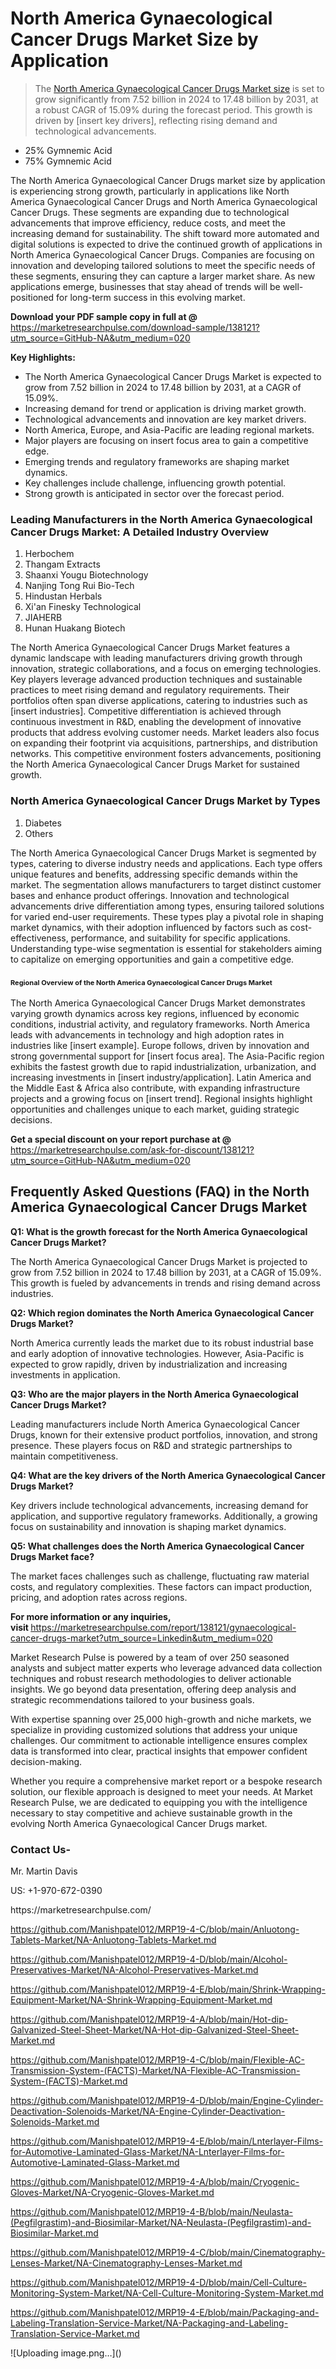 <h1>North America Gynaecological Cancer Drugs Market&nbsp;Size by Application</h1><blockquote><p>The <a href="https://marketresearchpulse.com/download-sample/138121?utm_source=GitHub-NA&amp;utm_medium=020">North America Gynaecological Cancer Drugs Market size</a> is set to grow significantly from 7.52 billion in 2024 to 17.48 billion by 2031, at a robust CAGR of 15.09% during the forecast period. This growth is driven by [insert key drivers], reflecting rising demand and technological advancements.</p></blockquote><ul><li>25% Gymnemic Acid<li> 75% Gymnemic Acid</li></ul><p>The North America Gynaecological Cancer Drugs market size by application is experiencing strong growth, particularly in applications like North America Gynaecological Cancer Drugs and North America Gynaecological Cancer Drugs. These segments are expanding due to technological advancements that improve efficiency, reduce costs, and meet the increasing demand for sustainability. The shift toward more automated and digital solutions is expected to drive the continued growth of applications in North America Gynaecological Cancer Drugs. Companies are focusing on innovation and developing tailored solutions to meet the specific needs of these segments, ensuring they can capture a larger market share. As new applications emerge, businesses that stay ahead of trends will be well-positioned for long-term success in this evolving market.</p><p><strong>Download your PDF sample copy in full at @ </strong><a href="https://marketresearchpulse.com/download-sample/138121?utm_source=GitHub-NA&amp;utm_medium=020">https://marketresearchpulse.com/download-sample/138121?utm_source=GitHub-NA&amp;utm_medium=020</a></p><p><strong>Key Highlights: </strong></p><ul><li>The North America Gynaecological Cancer Drugs Market is expected to grow from 7.52 billion in 2024 to 17.48 billion by 2031, at a CAGR of 15.09%.</li><li>Increasing demand for trend or application is driving market growth.</li><li>Technological advancements and innovation are key market drivers.</li><li>North America, Europe, and Asia-Pacific are leading regional markets.</li><li>Major players are focusing on insert focus area to gain a competitive edge.</li><li>Emerging trends and regulatory frameworks are shaping market dynamics.</li><li>Key challenges include challenge, influencing growth potential.</li><li>Strong growth is anticipated in sector over the forecast period.</li></ul><h3>Leading Manufacturers in the North America Gynaecological Cancer Drugs Market: A Detailed Industry Overview</h3><ol><li>Herbochem</li><li>Thangam Extracts</li><li>Shaanxi Yougu Biotechnology</li><li>Nanjing Tong Rui Bio-Tech</li><li>Hindustan Herbals</li><li>Xi'an Finesky Technological</li><li>JIAHERB</li><li>Hunan Huakang Biotech</li></ol><div class="flex max-w-full flex-col flex-grow"><div class="min-h-8 text-message flex w-full flex-col items-end gap-2 whitespace-normal break-words [.text-message+&amp;]:mt-5" dir="auto" data-message-author-role="assistant" data-message-id="fd8432e4-4910-450d-b182-61b7bfb0a01f" data-message-model-slug="gpt-4o"><div class="flex w-full flex-col gap-1 empty:hidden first:pt-[3px]"><div class="markdown prose w-full break-words dark:prose-invert light"><p>The North America Gynaecological Cancer Drugs Market features a dynamic landscape with leading manufacturers driving growth through innovation, strategic collaborations, and a focus on emerging technologies. Key players leverage advanced production techniques and sustainable practices to meet rising demand and regulatory requirements. Their portfolios often span diverse applications, catering to industries such as [insert industries]. Competitive differentiation is achieved through continuous investment in R&amp;D, enabling the development of innovative products that address evolving customer needs. Market leaders also focus on expanding their footprint via acquisitions, partnerships, and distribution networks. This competitive environment fosters advancements, positioning the North America Gynaecological Cancer Drugs Market for sustained growth.</p></div></div></div></div><h3>North America Gynaecological Cancer Drugs Market by Types</h3><ol><li>Diabetes<li> Others</li></ol><div class="flex max-w-full flex-col flex-grow"><div class="min-h-8 text-message flex w-full flex-col items-end gap-2 whitespace-normal break-words [.text-message+&amp;]:mt-5" dir="auto" data-message-author-role="assistant" data-message-id="084470be-0bb7-4664-bddf-5156b4f41249" data-message-model-slug="gpt-4o-mini"><div class="flex w-full flex-col gap-1 empty:hidden first:pt-[3px]"><div class="markdown prose w-full break-words dark:prose-invert light"><p>The North America Gynaecological Cancer Drugs Market is segmented by types, catering to diverse industry needs and applications. Each type offers unique features and benefits, addressing specific demands within the market. The segmentation allows manufacturers to target distinct customer bases and enhance product offerings. Innovation and technological advancements drive differentiation among types, ensuring tailored solutions for varied end-user requirements. These types play a pivotal role in shaping market dynamics, with their adoption influenced by factors such as cost-effectiveness, performance, and suitability for specific applications. Understanding type-wise segmentation is essential for stakeholders aiming to capitalize on emerging opportunities and gain a competitive edge.</p></div></div></div></div><h3><span style="font-size: 11px;">Regional Overview of the North America Gynaecological Cancer Drugs Market</span></h3><div class="flex max-w-full flex-col flex-grow"><div class="min-h-8 text-message flex w-full flex-col items-end gap-2 whitespace-normal break-words [.text-message+&amp;]:mt-5" dir="auto" data-message-author-role="assistant" data-message-id="e9038762-ce64-4e30-91c9-9bd413514231" data-message-model-slug="gpt-4o-mini"><div class="flex w-full flex-col gap-1 empty:hidden first:pt-[3px]"><div class="markdown prose w-full break-words dark:prose-invert light"><p>The North America Gynaecological Cancer Drugs Market demonstrates varying growth dynamics across key regions, influenced by economic conditions, industrial activity, and regulatory frameworks. North America leads with advancements in technology and high adoption rates in industries like [insert example]. Europe follows, driven by innovation and strong governmental support for [insert focus area]. The Asia-Pacific region exhibits the fastest growth due to rapid industrialization, urbanization, and increasing investments in [insert industry/application]. Latin America and the Middle East &amp; Africa also contribute, with expanding infrastructure projects and a growing focus on [insert trend]. Regional insights highlight opportunities and challenges unique to each market, guiding strategic decisions.</p></div></div></div></div><p><strong>Get a special discount on your report purchase at @ </strong><a href="https://marketresearchpulse.com/ask-for-discount/138121?utm_source=GitHub-NA&amp;utm_medium=020">https://marketresearchpulse.com/ask-for-discount/138121?utm_source=GitHub-NA&amp;utm_medium=020</a></p><h2>Frequently Asked Questions (FAQ) in the North America Gynaecological Cancer Drugs Market</h2><p><strong>Q1: What is the growth forecast for the North America Gynaecological Cancer Drugs Market?</strong></p><p>The North America Gynaecological Cancer Drugs Market is projected to grow from 7.52 billion in 2024 to 17.48 billion by 2031, at a CAGR of 15.09%. This growth is fueled by advancements in trends and rising demand across industries.</p><p><strong>Q2: Which region dominates the North America Gynaecological Cancer Drugs Market?</strong></p><p>North America currently leads the market due to its robust industrial base and early adoption of innovative technologies. However, Asia-Pacific is expected to grow rapidly, driven by industrialization and increasing investments in application.</p><p><strong>Q3: Who are the major players in the North America Gynaecological Cancer Drugs Market?</strong></p><p>Leading manufacturers include North America Gynaecological Cancer Drugs, known for their extensive product portfolios, innovation, and strong presence. These players focus on R&amp;D and strategic partnerships to maintain competitiveness.</p><p><strong>Q4: What are the key drivers of the North America Gynaecological Cancer Drugs Market?</strong></p><p>Key drivers include technological advancements, increasing demand for application, and supportive regulatory frameworks. Additionally, a growing focus on sustainability and innovation is shaping market dynamics.</p><p><strong>Q5: What challenges does the North America Gynaecological Cancer Drugs Market face?</strong></p><p>The market faces challenges such as challenge, fluctuating raw material costs, and regulatory complexities. These factors can impact production, pricing, and adoption rates across regions.</p><p><strong>For more information or any inquiries, visit&nbsp;</strong><a href="https://marketresearchpulse.com/report/138121/gynaecological-cancer-drugs-market?utm_source=Linkedin&utm_medium=020">https://marketresearchpulse.com/report/138121/gynaecological-cancer-drugs-market?utm_source=Linkedin&utm_medium=020</a></p><p>Market Research Pulse is powered by a team of over 250 seasoned analysts and subject matter experts who leverage advanced data collection techniques and robust research methodologies to deliver actionable insights. We go beyond data presentation, offering deep analysis and strategic recommendations tailored to your business goals.</p><p>With expertise spanning over 25,000 high-growth and niche markets, we specialize in providing customized solutions that address your unique challenges. Our commitment to actionable intelligence ensures complex data is transformed into clear, practical insights that empower confident decision-making.</p><p>Whether you require a comprehensive market report or a bespoke research solution, our flexible approach is designed to meet your needs. At Market Research Pulse, we are dedicated to equipping you with the intelligence necessary to stay competitive and achieve sustainable growth in the evolving North America Gynaecological Cancer Drugs market.</p><h3><strong>Contact Us-</strong></h3><p>Mr. Martin Davis</p><p>US: +1-970-672-0390</p><p>https://marketresearchpulse.com/</p><p><a href="https://github.com/Manishpatel012/MRP19-4-C/blob/main/Anluotong-Tablets-Market/NA-Anluotong-Tablets-Market.md">https://github.com/Manishpatel012/MRP19-4-C/blob/main/Anluotong-Tablets-Market/NA-Anluotong-Tablets-Market.md</a></p><p><a href="https://github.com/Manishpatel012/MRP19-4-D/blob/main/Alcohol-Preservatives-Market/NA-Alcohol-Preservatives-Market.md">https://github.com/Manishpatel012/MRP19-4-D/blob/main/Alcohol-Preservatives-Market/NA-Alcohol-Preservatives-Market.md</a></p><p><a href="https://github.com/Manishpatel012/MRP19-4-E/blob/main/Shrink-Wrapping-Equipment-Market/NA-Shrink-Wrapping-Equipment-Market.md">https://github.com/Manishpatel012/MRP19-4-E/blob/main/Shrink-Wrapping-Equipment-Market/NA-Shrink-Wrapping-Equipment-Market.md</a></p><p><a href="https://github.com/Manishpatel012/MRP19-4-A/blob/main/Hot-dip-Galvanized-Steel-Sheet-Market/NA-Hot-dip-Galvanized-Steel-Sheet-Market.md">https://github.com/Manishpatel012/MRP19-4-A/blob/main/Hot-dip-Galvanized-Steel-Sheet-Market/NA-Hot-dip-Galvanized-Steel-Sheet-Market.md</a></p><p><a href="https://github.com/Manishpatel012/MRP19-4-C/blob/main/Flexible-AC-Transmission-System-(FACTS)-Market/NA-Flexible-AC-Transmission-System-(FACTS)-Market.md">https://github.com/Manishpatel012/MRP19-4-C/blob/main/Flexible-AC-Transmission-System-(FACTS)-Market/NA-Flexible-AC-Transmission-System-(FACTS)-Market.md</a></p><p><a href="https://github.com/Manishpatel012/MRP19-4-D/blob/main/Engine-Cylinder-Deactivation-Solenoids-Market/NA-Engine-Cylinder-Deactivation-Solenoids-Market.md">https://github.com/Manishpatel012/MRP19-4-D/blob/main/Engine-Cylinder-Deactivation-Solenoids-Market/NA-Engine-Cylinder-Deactivation-Solenoids-Market.md</a></p><p><a href="https://github.com/Manishpatel012/MRP19-4-E/blob/main/Lnterlayer-Films-for-Automotive-Laminated-Glass-Market/NA-Lnterlayer-Films-for-Automotive-Laminated-Glass-Market.md">https://github.com/Manishpatel012/MRP19-4-E/blob/main/Lnterlayer-Films-for-Automotive-Laminated-Glass-Market/NA-Lnterlayer-Films-for-Automotive-Laminated-Glass-Market.md</a></p><p><a href="https://github.com/Manishpatel012/MRP19-4-A/blob/main/Cryogenic-Gloves-Market/NA-Cryogenic-Gloves-Market.md">https://github.com/Manishpatel012/MRP19-4-A/blob/main/Cryogenic-Gloves-Market/NA-Cryogenic-Gloves-Market.md</a></p><p><a href="https://github.com/Manishpatel012/MRP19-4-B/blob/main/Neulasta-(Pegfilgrastim)-and-Biosimilar-Market/NA-Neulasta-(Pegfilgrastim)-and-Biosimilar-Market.md">https://github.com/Manishpatel012/MRP19-4-B/blob/main/Neulasta-(Pegfilgrastim)-and-Biosimilar-Market/NA-Neulasta-(Pegfilgrastim)-and-Biosimilar-Market.md</a></p><p><a href="https://github.com/Manishpatel012/MRP19-4-C/blob/main/Cinematography-Lenses-Market/NA-Cinematography-Lenses-Market.md">https://github.com/Manishpatel012/MRP19-4-C/blob/main/Cinematography-Lenses-Market/NA-Cinematography-Lenses-Market.md</a></p><p><a href="https://github.com/Manishpatel012/MRP19-4-D/blob/main/Cell-Culture-Monitoring-System-Market/NA-Cell-Culture-Monitoring-System-Market.md">https://github.com/Manishpatel012/MRP19-4-D/blob/main/Cell-Culture-Monitoring-System-Market/NA-Cell-Culture-Monitoring-System-Market.md</a></p><p><a href="https://github.com/Manishpatel012/MRP19-4-E/blob/main/Packaging-and-Labeling-Translation-Service-Market/NA-Packaging-and-Labeling-Translation-Service-Market.md">https://github.com/Manishpatel012/MRP19-4-E/blob/main/Packaging-and-Labeling-Translation-Service-Market/NA-Packaging-and-Labeling-Translation-Service-Market.md</a></p>
![Uploading image.png…]()
